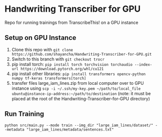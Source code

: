 # Handwriting Transcriber for GPU
Repo for running trainings from TranscribeThis! on a GPU instance

## Setup on GPU Instance
1. Clone this repo with `git clone https://github.com/shayancha/Handwriting-Transcriber-for-GPU.git`
2. Switch to this branch with `git checkout trocr`
4. pip install torch: `pip install torch torchvision torchaudio --index-url https://download.pytorch.org/whl/cu121`
5. pip install other libraries: `pip install transformers opencv-python numpy tf-keras transformers[torch]`
6. transfer files large_iam_lines.zip from local computer over to GPU instance using `scp -i ~/.ssh/my-key.pem ~/path/to/local_file ubuntu@instance-ip-address:~/path/to/destination` (note: it must be placed at the root of the Handwriting-Transcriber-for-GPU directory)

## Run Training
`python src/main.py --mode train --img_dir "large_iam_lines/dataset/" --metadata "large_iam_lines/metadata/sentences.txt"`

